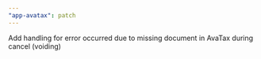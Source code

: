 ```yaml
---
"app-avatax": patch
---
```


Add handling for error occurred due to missing document in AvaTax during cancel (voiding)

